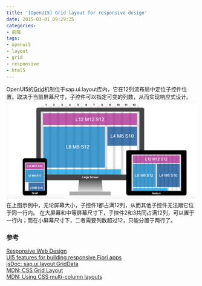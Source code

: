 ```yaml
---
title: '[OpenUI5] Grid layout for responsive design'
date: 2015-03-01 09:29:25
categories: 
- 前端
tags: 
- openui5
- layout
- grid
- responsive
- html5
---
```

OpenUI5的[Grid](https://openui5.hana.ondemand.com/docs/api/symbols/sap.ui.layout.GridData.html)机制位于sap.ui.layout库内，它在12列流布局中定位子控件位置。取决于当前屏幕尺寸，子控件可以指定可变的列数，从而实现响应式设计。
![[OpenUI5] Grid layout for responsive design](/images/2015/3/0026uWfMzy73zLYwZjBd3.jpg)
在上图示例中，无论屏幕大小，子控件1都占满12列，从而其他子控件无法跟它位于同一行内。
在大屏幕和中等屏幕尺寸下，子控件2和3共同占满12列，可以置于一行内；而在小屏幕尺寸下，二者需要列数超过12，只能分置于两行了。

### 参考

[Responsive Web Design](https://experience.sap.com/basics/post-123/)    
[UI5 features for building responsive Fiori apps](http://www.bluefinsolutions.com/blogs/dj-adams/february-2015/ui5-features-for-building-responsive-fiori-apps)    
[jsDoc: sap.ui.layout.GridData](https://openui5.hana.ondemand.com/docs/api/symbols/sap.ui.layout.GridData.html)    
[MDN: CSS Grid Layout](https://developer.mozilla.org/en-US/docs/Web/CSS/CSS_Grid_Layout)    
[MDN: Using CSS multi-column layouts](https://developer.mozilla.org/en-US/docs/Web/CSS/CSS_Columns/Using_multi-column_layouts)    